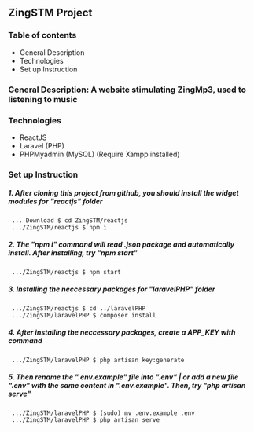 ## ZingSTM Project 

### Table of contents
* General Description
* Technologies 
* Set up Instruction

### General Description: A website stimulating ZingMp3, used to listening to music

### Technologies 
* ReactJS 
* Laravel (PHP)
* PHPMyadmin (MySQL) (Require Xampp installed)

### Set up Instruction  

##### 1. After cloning this project from github, you should install the widget modules for "reactjs" folder 
```
 ... Download $ cd ZingSTM/reactjs
 .../ZingSTM/reactjs $ npm i
```

##### 2. The "npm i" command will read .json package and automatically install. After installing, try "npm start"
```
 .../ZingSTM/reactjs $ npm start 
```

##### 3. Installing the neccessary packages for "laravelPHP" folder
```
 .../ZingSTM/reactjs $ cd ../laravelPHP
 .../ZingSTM/laravelPHP $ composer install
```

##### 4. After installing the neccessary packages, create a APP_KEY with command 
```
 .../ZingSTM/laravelPHP $ php artisan key:generate
```

##### 5. Then rename the ".env.example" file into ".env" | or add a new file ".env" with the same content in ".env.example". Then, try "php artisan serve" 
```
 .../ZingSTM/laravelPHP $ (sudo) mv .env.example .env
 .../ZingSTM/laravelPHP $ php artisan serve
```



